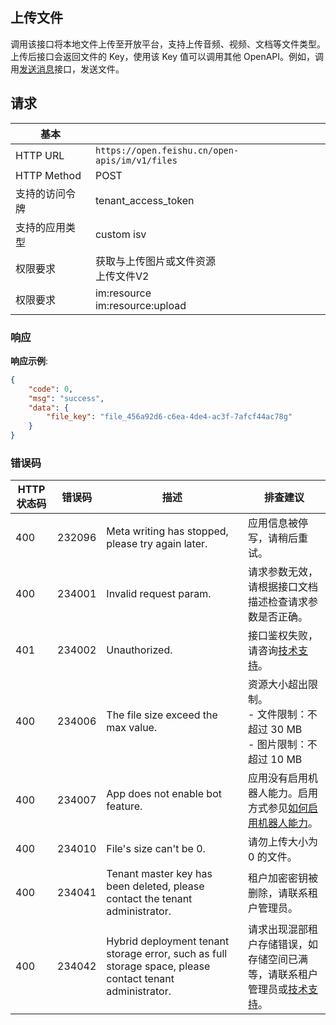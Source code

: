 ## 上传文件

调用该接口将本地文件上传至开放平台，支持上传音频、视频、文档等文件类型。上传后接口会返回文件的 Key，使用该 Key 值可以调用其他 OpenAPI。例如，调用[发送消息](/ssl:ttdoc/uAjLw4CM/ukTMukTMukTM/reference/im-v1/message/create)接口，发送文件。

## 请求

| 基本 | |
| --- | --- |
| HTTP URL | `https://open.feishu.cn/open-apis/im/v1/files` |
| HTTP Method | POST |
| 支持的访问令牌 | tenant_access_token |
| 支持的应用类型 | custom  isv |
| 权限要求 | 获取与上传图片或文件资源  <br> 上传文件V2 |
| 权限要求 | im:resource <br> im:resource:upload |

### 响应

**响应示例**:

```json
{
    "code": 0,
    "msg": "success",
    "data": {
        "file_key": "file_456a92d6-c6ea-4de4-ac3f-7afcf44ac78g"
    }
}
```

### 错误码

| HTTP状态码 | 错误码 | 描述 | 排查建议 |
| ---------- | ------ | ---- | -------- |
| 400 | 232096 | Meta writing has stopped, please try again later. | 应用信息被停写，请稍后重试。 |
| 400 | 234001 | Invalid request param. | 请求参数无效，请根据接口文档描述检查请求参数是否正确。 |
| 401 | 234002 | Unauthorized. | 接口鉴权失败，请咨询[技术支持](https://applink.feishu.cn/TLJpeNdW)。 |
| 400 | 234006 | The file size exceed the max value. | 资源大小超出限制。<br>- 文件限制：不超过 30 MB<br>- 图片限制：不超过 10 MB |
| 400 | 234007 | App does not enable bot feature. | 应用没有启用机器人能力。启用方式参见[如何启用机器人能力](/ssl:ttdoc/uAjLw4CM/ugTN1YjL4UTN24CO1UjN/trouble-shooting/how-to-enable-bot-ability)。 |
| 400 | 234010 | File's size can't be 0. | 请勿上传大小为 0 的文件。 |
| 400 | 234041 | Tenant master key has been deleted, please contact the tenant administrator. | 租户加密密钥被删除，请联系租户管理员。 |
| 400 | 234042 | Hybrid deployment tenant storage error, such as full storage space, please contact tenant administrator. | 请求出现混部租户存储错误，如存储空间已满等，请联系租户管理员或[技术支持](https://applink.feishu.cn/TLJpeNdW)。 |

